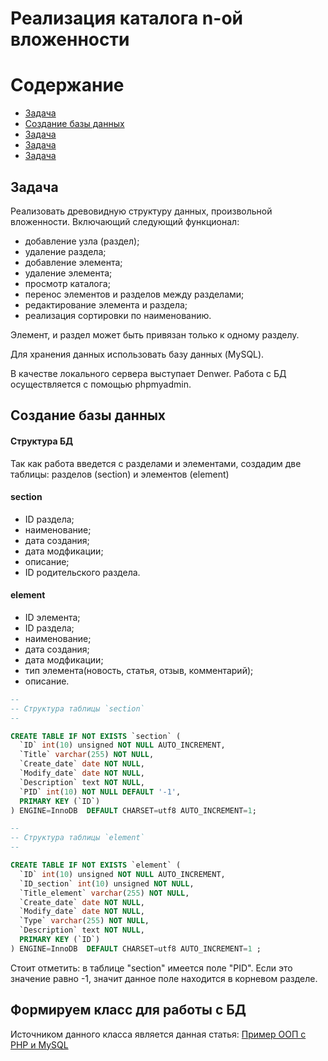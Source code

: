 # Реализация каталога n-ой вложенности

<h1>Содержание</h1>
  <ul>
    <li><a href="#target">Задача</a></li>
    <li><a href="#database">Создание базы данных</a></li>
    <li><a href="#target">Задача</a></li>
    <li><a href="#target">Задача</a></li>
    <li><a href="#target">Задача</a></li>
  </ul>
  
<h2 id="target">Задача</h2>
<p align="jusify">
  Реализовать древовидную структуру данных, произвольной вложенности.  Включающий следующий функционал:
  <ul>
    <li>добавление узла (раздел);</li>
    <li>удаление раздела;</li>
    <li>добавление элемента;</li>
    <li>удаление элемента;</li>
    <li>просмотр каталога;</li>
    <li>перенос элементов и разделов между разделами;</li>
    <li>редактирование элемента и раздела;</li>
    <li>реализация сортировки по наименованию.</li>
  </ul>
</p>
<p>Элемент, и раздел может быть привязан только к одному разделу.</p>
<p>Для хранения данных использовать базу данных (MySQL).</p>
<p>В качестве локального сервера выступает Denwer. Работа с БД осуществляется с помощью phpmyadmin.</p>

<h2 id="database">Создание базы данных</h2>

<h4>Структура БД</h4>
<p>Так как работа введется с разделами и элементами, создадим две таблицы: разделов (section) и элементов (element)</p>
<h4>section</h4>
  <ul>
    <li>ID раздела;</li>
    <li>наименование;</li>
    <li>дата создания;</li>
    <li>дата модфикации;</li>
    <li>описание;</li>
    <li>ID родительского раздела.</li>
  </ul>
<h4>element</h4>
  <ul>
    <li>ID элемента;</li>
    <li>ID раздела;</li>
    <li>наименование;</li>
    <li>дата создания;</li>
    <li>дата модфикации;</li>
    <li>тип элемента(новость, статья, отзыв, комментарий);</li>
    <li>описание.</li>
  </ul>

```sql
--
-- Структура таблицы `section`
--

CREATE TABLE IF NOT EXISTS `section` (
  `ID` int(10) unsigned NOT NULL AUTO_INCREMENT,
  `Title` varchar(255) NOT NULL,
  `Create_date` date NOT NULL,
  `Modify_date` date NOT NULL,
  `Description` text NOT NULL,
  `PID` int(10) NOT NULL DEFAULT '-1',
  PRIMARY KEY (`ID`)
) ENGINE=InnoDB  DEFAULT CHARSET=utf8 AUTO_INCREMENT=1;

--
-- Структура таблицы `element`
--

CREATE TABLE IF NOT EXISTS `element` (
  `ID` int(10) unsigned NOT NULL AUTO_INCREMENT,
  `ID_section` int(10) unsigned NOT NULL,
  `Title_element` varchar(255) NOT NULL,
  `Create_date` date NOT NULL,
  `Modify_date` date NOT NULL,
  `Type` varchar(255) NOT NULL,
  `Description` text NOT NULL,
  PRIMARY KEY (`ID`)
) ENGINE=InnoDB  DEFAULT CHARSET=utf8 AUTO_INCREMENT=1 ;

```

<p align="jusify">Стоит отметить: в таблице "section" имеется поле "PID". Если это значение равно -1, значит данное поле находится в корневом разделе.</p>

<h2 id="db">Формируем класс для работы с БД</h2>
<p>Источником данного класса является данная статья: <a href="http://dnzl.ru/view_post.php%3Fid%3D250">Пример ООП с PHP и MySQL</a></p>
<p align="jusify">
  
</p>


<p align="jusify">
</p>
<p align="jusify">
</p>
<p align="jusify">
</p>
<p align="jusify">
</p>
